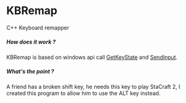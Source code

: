 # KBRemap
C++ Keyboard remapper

##### How does it work ?
KBRemap is based on windows api call [GetKeyState](https://docs.microsoft.com/en-us/windows/win32/api/winuser/nf-winuser-getkeystate) and [SendInput](https://docs.microsoft.com/en-us/windows/win32/api/winuser/nf-winuser-sendinput).

##### What's the point ?
A friend has a broken shift key, he needs this key to play StaCraft 2, I created this program to allow him to use the ALT key instead.

